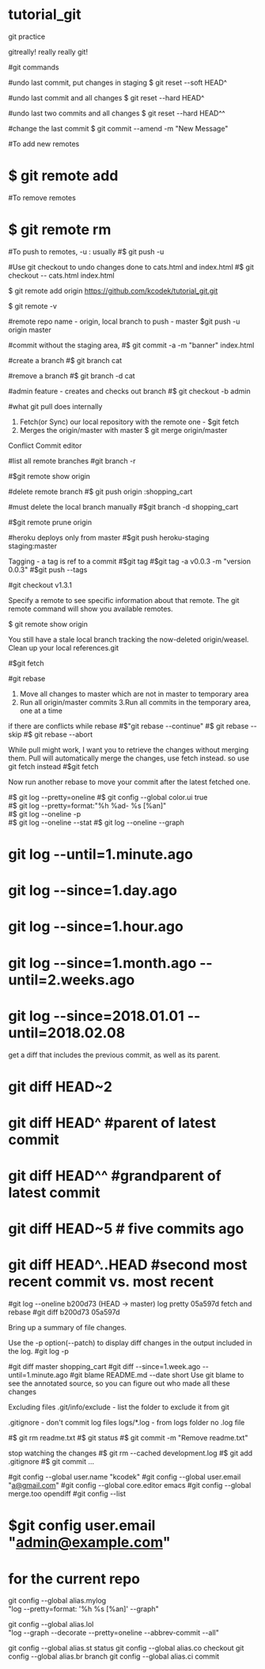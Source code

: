 # tutorial_git
git practice

gitreally!
really really git!

#git commands

#undo last commit, put changes in staging
$ git reset --soft HEAD^  

#undo last commit and all changes
$ git reset --hard HEAD^  

#undo last two commits and all changes
$ git reset --hard HEAD^^  

<!-- fatal: ambiguous argument 'HEAD^^': unknown revision or path not in the working tree.
Use '--' to separate paths from revisions -->



#change the last commit
$ git commit --amend -m "New Message"


#To add new remotes
# $ git remote add <name> <address>

#To remove  remotes
# $ git remote rm <name>

#To push to remotes, -u : usually 
#$ git push -u <name> <branch>

#Use git checkout to undo changes done to cats.html and index.html
#$ git checkout -- cats.html index.html


$ git remote add origin https://github.com/kcodek/tutorial_git.git

$ git remote -v

#remote repo name - origin, local branch to push - master
$git push -u origin master  

#commit without the staging area,
#$ git commit -a -m "banner" index.html


#create a branch
#$ git branch cat

#remove a branch
#$ git branch -d cat

#admin feature - creates and checks out branch
#$ git checkout -b admin

#what git pull does internally
1. Fetch(or Sync) our local repository with the remote one - $git fetch
2. Merges the origin/master with master $ git merge origin/master

Conflict
Commit editor

#list all remote branches
#git branch -r   

#$git remote show origin 

#delete remote branch
#$ git push origin :shopping_cart

#must delete the local branch manually
#$git branch -d shopping_cart

#$git remote prune origin

#heroku deploys only from master
#$git push heroku-staging staging:master

Tagging - a tag is ref to a commit
#$git tag
#$git tag -a v0.0.3 -m "version 0.0.3"
#$git push --tags 

#git checkout v1.3.1

Specify a remote to see specific information about that remote. The git remote command will show you available remotes.

$ git remote show origin

You still have a stale local branch tracking the now-deleted origin/weasel. Clean up your local references.git


#$git fetch

#git rebase
1. Move all changes to master which are not in master to temporary area
2. Run all origin/master commits
3.Run all commits in the temporary area, one at a time

if there are conflicts while rebase
#$"git rebase --continue"
#$ git rebase --skip
#$ git rebase --abort

While pull might work, I want you to retrieve the changes without merging them. Pull will automatically merge the changes, use fetch instead.
so use git fetch instead
#$git fetch

Now run another rebase to move your commit after the latest fetched one.

#$ git log --pretty=oneline
#$ git config --global color.ui true  
#$ git log --pretty=format:"%h %ad- %s [%an]"   
#$ git log --oneline -p        
#$ git log --oneline --stat
#$ git log --oneline --graph             
#  git log --until=1.minute.ago
#   git log --since=1.day.ago
#   git log --since=1.hour.ago
#   git log --since=1.month.ago --until=2.weeks.ago
#   git log --since=2018.01.01 --until=2018.02.08


get a diff that includes the previous commit, as well as its parent.
# git diff HEAD~2
 #  git diff HEAD^ #parent of latest commit
 #  git diff HEAD^^ #grandparent of latest commit
 #  git diff HEAD~5 # five commits ago
 #  git diff HEAD^..HEAD #second most recent commit vs. most recent

#git log --oneline
    b200d73 (HEAD -> master) log pretty
    05a597d fetch and rebase
#git diff b200d73 05a597d

Bring up a summary of file changes.


Use the -p option(--patch) to display diff changes in the output included in the log.
#git log -p



#git diff master shopping_cart
#git diff --since=1.week.ago --until=1.minute.ago 
#git blame README.md --date short
Use git blame to see the annotated source, so you can figure out who made all these changes


Excluding files
.git/info/exclude  - list the folder to exclude it from git

.gitignore - don't commit log files
logs/*.log  - from logs folder no .log file

#$ git rm readme.txt
#$ git status
#$ git commit -m "Remove readme.txt"

stop watching the changes
#$ git rm --cached development.log
#$ git add .gitignore
#$ git commit ... 

#git config --global user.name "kcodek"
#git config --global user.email "a@gmail.com"
#git config --global core.editor emacs
#git config --global merge.too opendiff
#git config --list

# $git config user.email "admin@example.com"
# for the current repo

git config --global alias.mylog \
"log --pretty=format: '%h %s [%an]' --graph"

git config --global alias.lol \
"log --graph --decorate --pretty=oneline --abbrev-commit --all"

git config --global alias.st status
git config --global alias.co checkout
git config --global alias.br branch
git config --global alias.ci commit 

 


